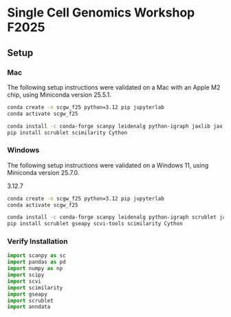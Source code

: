 # Single Cell Genomics Workshop F2025

## Setup

### Mac

The following setup instructions were validated on a Mac with an Apple M2 chip, using Miniconda version 25.5.1.

```bash
conda create -n scgw_f25 python=3.12 pip jupyterlab
conda activate scgw_f25

conda install -c conda-forge scanpy leidenalg python-igraph jaxlib jax conda-forge::scvi-tools bioconda::gseapy conda-forge::hnswlib conda-forge::python-annoy
pip install scrublet scimilarity Cython
```

### Windows

The following setup instructions were validated on a Windows 11, using Miniconda version 25.7.0.

3.12.7
```bash
conda create -n scgw_f25 python=3.12 pip jupyterlab
conda activate scgw_f25

conda install -c conda-forge scanpy leidenalg python-igraph scrublet jaxlib jax conda-forge::hnswlib conda-forge::python-annoy
pip install scrublet gseapy scvi-tools scimilarity Cython
```

### Verify Installation

```python
import scanpy as sc
import pandas as pd
import numpy as np
import scipy
import scvi
import scimilarity
import gseapy
import scrublet
import anndata
```

